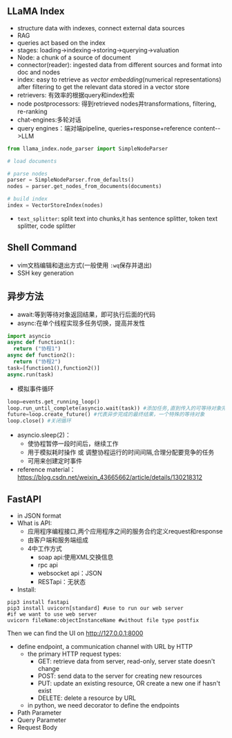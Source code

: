 ## LLaMA Index

- structure data with indexes, connect external data sources
- RAG
- queries act based on the index
- stages: loading->indexing->storing->querying->valuation
- Node: a chunk of a source of document
- connector(reader): ingested data from different sources and format into doc and nodes
- index: easy to retrieve as *vector embedding*(numerical representations) after filtering to get the relevant data stored in a vector store
- retrievers: 有效率的根据query和index检索
- node postprocessors: 得到retrieved nodes并transformations, filtering, re-ranking
- chat-engines:多轮对话
- query engines：端对端pipeline, queries+response+reference content-->LLM

```python
from llama_index.node_parser import SimpleNodeParser

# load documents

# parse nodes
parser = SimpleNodeParser.from_defaults()
nodes = parser.get_nodes_from_documents(documents)

# build index
index = VectorStoreIndex(nodes)
```

- `text_splitter`: split text into chunks,it has sentence splitter, token text splitter, code splitter

## Shell Command

- vim文档编辑和退出方式(一般使用 `:wq`保存并退出)
- SSH key generation

## 异步方法

- await:等到等待对象返回结果，即可执行后面的代码
- async:在单个线程实现多任务切换，提高并发性

```python
import asyncio
async def function1():
  return ("协程1")
async def function2():
  return ("协程2")
task=[function1(),function2()]
async.run(task)
```

- 模拟事件循环

```python
loop=events.get_running_loop()
loop.run_until_complete(asyncio.wait(task)) #添加任务,直到传入的可等待对象完成为止
future=loop.create_future() #代表异步完成的最终结果，一个特殊的等待对象
loop.close() #关闭循环
```

- asyncio.sleep(2)：
  - 使协程暂停一段时间后，继续工作
  - 用于模拟耗时操作 或 调整协程运行的时间间隔,合理分配要竞争的任务
  - 可用来创建定时事件
- reference material：<https://blog.csdn.net/weixin_43665662/article/details/130218312>

## FastAPI

- in JSON format
- What is API:
  - 应用程序编程接口,两个应用程序之间的服务合约定义request和response
  - 由客户端和服务端组成
  - 4中工作方式
    - soap api:使用XML交换信息
    - rpc api
    - websocket api：JSON
    - RESTapi：无状态
- Install:

```shell
pip3 install fastapi
pip3 install uvicorn[standard] #use to run our web server
#if we want to use web server
uvicorn fileName:objectInstanceName #without file type postfix
```
Then we can find the UI on <http://127.0.0.1:8000>

- define endpoint, a communication channel with URL by HTTP
  - the primary HTTP request types:
    - GET: retrieve data from server, read-only, server state doesn't change
    - POST: send data to the server for creating new resources
    - PUT: update an existing resource, OR create a new one if hasn't exist
    - DELETE: delete a resource by URL
  - in python, we need decorator to define the endpoints
- Path Parameter
- Query Parameter
- Request Body

